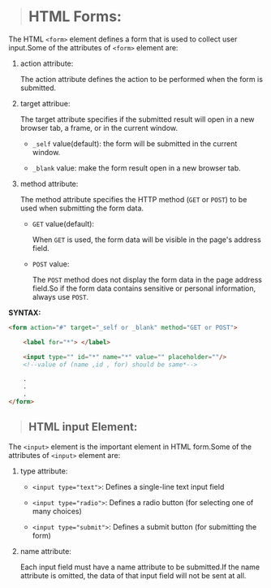 > # HTML Forms:

The HTML `<form>` element defines a form that is used to collect user input.Some of the attributes of `<form>` element are:


1. action attribute:

    The action attribute defines the action to be performed when the form is submitted.


2. target attribue:

    The target attribute specifies if the submitted result will open in a new browser tab, a frame, or in the current window.

    - `_self` value(default): the form will be submitted in the current window.

    - `_blank` value: make the form result open in a new browser tab.


3. method attribute:

    The method attribute specifies the HTTP method (`GET` or `POST`) to be used when submitting the form data.

    - `GET` value(default):

        When `GET` is used, the form data will be visible in the page's address field.

    - `POST` value:
        
        The `POST` method does not display the form data in the page address field.So if the form data contains sensitive or personal information, always use `POST`.


__SYNTAX:__
```html
<form action="#" target="_self or _blank" method="GET or POST">

    <label for="*"> </label>

    <input type="" id="*" name="*" value="" placeholder=""/>
    <!--value of (name ,id , for) should be same*-->

    .
    .
    .
</form>
```

>  ## HTML input Element:

The `<input>` element is the important element in HTML form.Some of the attributes of `<input>` element are:

1. type attribute:

    - `<input type="text">`:	Defines a single-line text input field

    - `<input type="radio">`:	Defines a radio button (for selecting one of many choices)

    - `<input type="submit">`:	Defines a submit button (for submitting the form)

2. name attribute:

    Each input field must have a name attribute to be submitted.If the name attribute is omitted, the data of that input field will not be sent at all.
